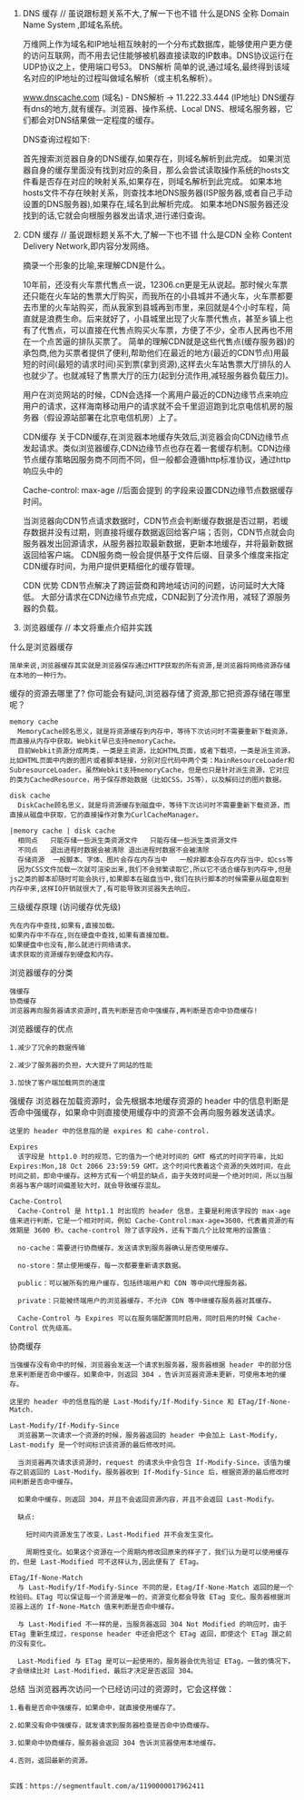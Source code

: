  1. DNS 缓存   // 虽说跟标题关系不大,了解一下也不错
    什么是DNS
    全称 Domain Name System ,即域名系统。

    万维网上作为域名和IP地址相互映射的一个分布式数据库，能够使用户更方便的访问互联网，而不用去记住能够被机器直接读取的IP数串。DNS协议运行在UDP协议之上，使用端口号53。
    DNS解析
    简单的说,通过域名,最终得到该域名对应的IP地址的过程叫做域名解析（或主机名解析）。

    www.dnscache.com (域名) - DNS解析 -> 11.222.33.444 (IP地址)
    DNS缓存
    有dns的地方,就有缓存。浏览器、操作系统、Local DNS、根域名服务器，它们都会对DNS结果做一定程度的缓存。

    DNS查询过程如下:

    首先搜索浏览器自身的DNS缓存,如果存在，则域名解析到此完成。
    如果浏览器自身的缓存里面没有找到对应的条目，那么会尝试读取操作系统的hosts文件看是否存在对应的映射关系,如果存在，则域名解析到此完成。
    如果本地hosts文件不存在映射关系，则查找本地DNS服务器(ISP服务器,或者自己手动设置的DNS服务器),如果存在,域名到此解析完成。
    如果本地DNS服务器还没找到的话,它就会向根服务器发出请求,进行递归查询。

 2. CDN 缓存   // 虽说跟标题关系不大,了解一下也不错
    什么是CDN
    全称 Content Delivery Network,即内容分发网络。

    摘录一个形象的比喻,来理解CDN是什么。

    10年前，还没有火车票代售点一说，12306.cn更是无从说起。那时候火车票还只能在火车站的售票大厅购买，而我所在的小县城并不通火车，火车票都要去市里的火车站购买，而从我家到县城再到市里，来回就是4个小时车程，简直就是浪费生命。后来就好了，小县城里出现了火车票代售点，甚至乡镇上也有了代售点，可以直接在代售点购买火车票，方便了不少，全市人民再也不用在一个点苦逼的排队买票了。
    简单的理解CDN就是这些代售点(缓存服务器)的承包商,他为买票者提供了便利,帮助他们在最近的地方(最近的CDN节点)用最短的时间(最短的请求时间)买到票(拿到资源),这样去火车站售票大厅排队的人也就少了。也就减轻了售票大厅的压力(起到分流作用,减轻服务器负载压力)。

    用户在浏览网站的时候，CDN会选择一个离用户最近的CDN边缘节点来响应用户的请求，这样海南移动用户的请求就不会千里迢迢跑到北京电信机房的服务器（假设源站部署在北京电信机房）上了。

    CDN缓存
    关于CDN缓存,在浏览器本地缓存失效后,浏览器会向CDN边缘节点发起请求。类似浏览器缓存,CDN边缘节点也存在着一套缓存机制。CDN边缘节点缓存策略因服务商不同而不同，但一般都会遵循http标准协议，通过http响应头中的

    Cache-control: max-age //后面会提到
    的字段来设置CDN边缘节点数据缓存时间。

    当浏览器向CDN节点请求数据时，CDN节点会判断缓存数据是否过期，若缓存数据并没有过期，则直接将缓存数据返回给客户端；否则，CDN节点就会向服务器发出回源请求，从服务器拉取最新数据，更新本地缓存，并将最新数据返回给客户端。 CDN服务商一般会提供基于文件后缀、目录多个维度来指定CDN缓存时间，为用户提供更精细化的缓存管理。

    CDN 优势
    CDN节点解决了跨运营商和跨地域访问的问题，访问延时大大降低。
    大部分请求在CDN边缘节点完成，CDN起到了分流作用，减轻了源服务器的负载。

 3. 浏览器缓存 // 本文将重点介绍并实践

  什么是浏览器缓存

    简单来说,浏览器缓存其实就是浏览器保存通过HTTP获取的所有资源,是浏览器将网络资源存储在本地的一种行为。

  缓存的资源去哪里了?
    你可能会有疑问,浏览器存储了资源,那它把资源存储在哪里呢？

    memory cache
      MemoryCache顾名思义，就是将资源缓存到内存中，等待下次访问时不需要重新下载资源，而直接从内存中获取。Webkit早已支持memoryCache。
      目前Webkit资源分成两类，一类是主资源，比如HTML页面，或者下载项，一类是派生资源，比如HTML页面中内嵌的图片或者脚本链接，分别对应代码中两个类：MainResourceLoader和SubresourceLoader。虽然Webkit支持memoryCache，但是也只是针对派生资源，它对应的类为CachedResource，用于保存原始数据（比如CSS，JS等），以及解码过的图片数据。

    disk cache
      DiskCache顾名思义，就是将资源缓存到磁盘中，等待下次访问时不需要重新下载资源，而直接从磁盘中获取，它的直接操作对象为CurlCacheManager。
    
    |memory cache | disk cache
      相同点	只能存储一些派生类资源文件	只能存储一些派生类资源文件
      不同点	退出进程时数据会被清除	退出进程时数据不会被清除
      存储资源	一般脚本、字体、图片会存在内存当中	一般非脚本会存在内存当中，如css等
      因为CSS文件加载一次就可渲染出来,我们不会频繁读取它,所以它不适合缓存到内存中,但是js之类的脚本却随时可能会执行,如果脚本在磁盘当中,我们在执行脚本的时候需要从磁盘取到内存中来,这样IO开销就很大了,有可能导致浏览器失去响应。

  三级缓存原理 (访问缓存优先级)

    先在内存中查找,如果有,直接加载。
    如果内存中不存在,则在硬盘中查找,如果有直接加载。
    如果硬盘中也没有,那么就进行网络请求。
    请求获取的资源缓存到硬盘和内存。

  浏览器缓存的分类

    强缓存
    协商缓存
    浏览器再向服务器请求资源时,首先判断是否命中强缓存,再判断是否命中协商缓存!

  浏览器缓存的优点

    1.减少了冗余的数据传输

    2.减少了服务器的负担，大大提升了网站的性能

    3.加快了客户端加载网页的速度

  强缓存
    浏览器在加载资源时，会先根据本地缓存资源的 header 中的信息判断是否命中强缓存，如果命中则直接使用缓存中的资源不会再向服务器发送请求。

    这里的 header 中的信息指的是 expires 和 cahe-control.

    Expires
      该字段是 http1.0 时的规范，它的值为一个绝对时间的 GMT 格式的时间字符串，比如 Expires:Mon,18 Oct 2066 23:59:59 GMT。这个时间代表着这个资源的失效时间，在此时间之前，即命中缓存。这种方式有一个明显的缺点，由于失效时间是一个绝对时间，所以当服务器与客户端时间偏差较大时，就会导致缓存混乱。

    Cache-Control
      Cache-Control 是 http1.1 时出现的 header 信息，主要是利用该字段的 max-age 值来进行判断，它是一个相对时间，例如 Cache-Control:max-age=3600，代表着资源的有效期是 3600 秒。cache-control 除了该字段外，还有下面几个比较常用的设置值：

      no-cache：需要进行协商缓存，发送请求到服务器确认是否使用缓存。

      no-store：禁止使用缓存，每一次都要重新请求数据。

      public：可以被所有的用户缓存，包括终端用户和 CDN 等中间代理服务器。

      private：只能被终端用户的浏览器缓存，不允许 CDN 等中继缓存服务器对其缓存。

      Cache-Control 与 Expires 可以在服务端配置同时启用，同时启用的时候 Cache-Control 优先级高。

  协商缓存

    当强缓存没有命中的时候，浏览器会发送一个请求到服务器，服务器根据 header 中的部分信息来判断是否命中缓存。如果命中，则返回 304 ，告诉浏览器资源未更新，可使用本地的缓存。

    这里的 header 中的信息指的是 Last-Modify/If-Modify-Since 和 ETag/If-None-Match.

    Last-Modify/If-Modify-Since
      浏览器第一次请求一个资源的时候，服务器返回的 header 中会加上 Last-Modify，Last-modify 是一个时间标识该资源的最后修改时间。

      当浏览器再次请求该资源时，request 的请求头中会包含 If-Modify-Since，该值为缓存之前返回的 Last-Modify。服务器收到 If-Modify-Since 后，根据资源的最后修改时间判断是否命中缓存。

      如果命中缓存，则返回 304，并且不会返回资源内容，并且不会返回 Last-Modify。

      缺点:

        短时间内资源发生了改变，Last-Modified 并不会发生变化。

        周期性变化。如果这个资源在一个周期内修改回原来的样子了，我们认为是可以使用缓存的，但是 Last-Modified 可不这样认为,因此便有了 ETag。

    ETag/If-None-Match
      与 Last-Modify/If-Modify-Since 不同的是，Etag/If-None-Match 返回的是一个校验码。ETag 可以保证每一个资源是唯一的，资源变化都会导致 ETag 变化。服务器根据浏览器上送的 If-None-Match 值来判断是否命中缓存。

      与 Last-Modified 不一样的是，当服务器返回 304 Not Modified 的响应时，由于 ETag 重新生成过，response header 中还会把这个 ETag 返回，即使这个 ETag 跟之前的没有变化。

      Last-Modified 与 ETag 是可以一起使用的，服务器会优先验证 ETag，一致的情况下，才会继续比对 Last-Modified，最后才决定是否返回 304。

  总结
    当浏览器再次访问一个已经访问过的资源时，它会这样做：

    1.看看是否命中强缓存，如果命中，就直接使用缓存了。

    2.如果没有命中强缓存，就发请求到服务器检查是否命中协商缓存。

    3.如果命中协商缓存，服务器会返回 304 告诉浏览器使用本地缓存。

    4.否则，返回最新的资源。  


    实践：https://segmentfault.com/a/1190000017962411